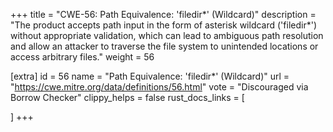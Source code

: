 +++
title = "CWE-56: Path Equivalence: 'filedir*' (Wildcard)"
description	= "The product accepts path input in the form of asterisk wildcard ('filedir*') without appropriate validation, which can lead to ambiguous path resolution and allow an attacker to traverse the file system to unintended locations or access arbitrary files."
weight = 56

[extra]
id = 56
name = "Path Equivalence: 'filedir*' (Wildcard)"
url = "https://cwe.mitre.org/data/definitions/56.html"
vote = "Discouraged via Borrow Checker"
clippy_helps = false
rust_docs_links = [
	
]
+++

